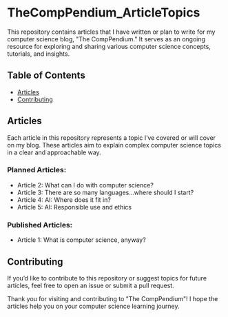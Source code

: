 # TheCompPendium_ArticleTopics
This repository contains articles that I have written or plan to write for my computer science blog, "The CompPendium." It serves as an ongoing resource for exploring and sharing various computer science concepts, tutorials, and insights.

## Table of Contents
- [Articles](#articles)
- [Contributing](#contributing)

## Articles
Each article in this repository represents a topic I’ve covered or will cover on my blog. These articles aim to explain complex computer science topics in a clear and approachable way.

### Planned Articles:
- Article 2: What can I do with computer science?
- Article 3: There are so many languages...where should I start?
- Article 4: AI: Where does it fit in?
- Article 5: AI: Responsible use and ethics

### Published Articles:
- Article 1: What is computer science, anyway?

## Contributing
If you’d like to contribute to this repository or suggest topics for future articles, feel free to open an issue or submit a pull request.

Thank you for visiting and contributing to "The CompPendium"! I hope the articles help you on your computer science learning journey.
